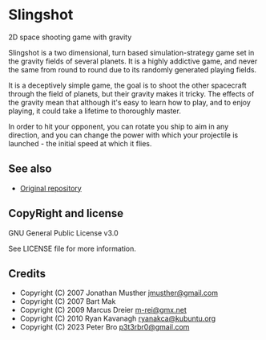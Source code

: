 # Slingshot

2D space shooting game with gravity

Slingshot is a two dimensional, turn based simulation-strategy game set in the gravity fields of several planets. It is a highly addictive game, and never the same from round to round due to its randomly generated playing fields.

It is a deceptively simple game, the goal is to shoot the other spacecraft through the field of planets, but their gravity makes it tricky. The effects of the gravity mean that although it's easy to learn how to play, and to enjoy playing, it could take a lifetime to thoroughly master.

In order to hit your opponent, you can rotate you ship to aim in any direction, and you can change the power with which your projectile is launched - the initial speed at which it flies.

<!-- ## Main changes -->

<!-- * Ported to Python3 and Pygame >= 2.0.0 -->
<!-- * Formatted with black and isort. -->
<!-- * Fixed flake8 errors and warnings. -->
<!-- * Fixed mypy errors. -->
<!-- * Created game python distrib. -->
<!-- * Replace resources to hd-versions. -->

## See also

- [Original repository](https://github.com/ryanakca/slingshot)

## CopyRight and license

GNU General Public License v3.0

See LICENSE file for more information.

## Credits

- Copyright (C) 2007 Jonathan Musther <jmusther@gmail.com>
- Copyright (C) 2007 Bart Mak
- Copyright (C) 2009 Marcus Dreier <m-rei@gmx.net>
- Copyright (C) 2010 Ryan Kavanagh <ryanakca@kubuntu.org>
- Copyright (C) 2023 Peter Bro <p3t3rbr0@gmail.com>
